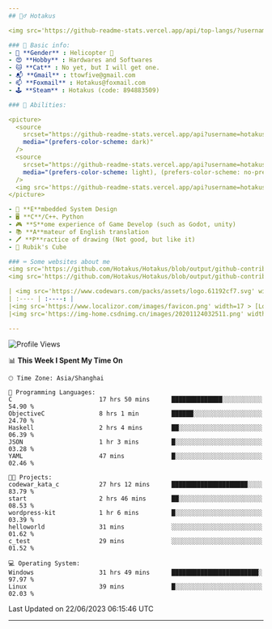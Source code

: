 ```yaml
---
## 🕵️‍♂️ Hotakus 

<img src='https://github-readme-stats.vercel.app/api/top-langs/?username=hotakus&layout=compact&theme=calm&border_radius=10#gh-dark-mode-only' width=350  align='right'>

### 📰 Basic info:
- 👬 **Gender** : Helicopter 🚁
- 😍 **Hobby** : Hardwares and Softwares
- 🐱 **Cat** : No yet, but I will get one.
- 📬 **Gmail** : ttowfive@gmail.com
- 📫 **Foxmail** : Hotakus@foxmail.com
- 🕹 **Steam** : Hotakus (code: 894883509)

### 💪 Abilities:

<picture>
  <source
    srcset="https://github-readme-stats.vercel.app/api?username=hotakus&show_icons=true&theme=calm&border_radius=10"
    media="(prefers-color-scheme: dark)"
  />
  <source
    srcset="https://github-readme-stats.vercel.app/api?username=hotakus&show_icons=true&theme=default&border_radius=10"
    media="(prefers-color-scheme: light), (prefers-color-scheme: no-preference)"
  />
  <img src='https://github-readme-stats.vercel.app/api?username=hotakus&show_icons=true&theme=calm&border_radius=10' width=350 align='right'>
</picture>

- 🔌 **E**mbedded System Design
- 🖥 **C**/C++、Python
- 🎮 **S**ome experience of Game Develop (such as Godot, unity)
- 📚 **A**mateur of English translation 
- 🖊 **P**ractice of drawing (Not good, but like it) 
- 🎲 Rubik's Cube

### ⌨ Some websites about me
<img src='https://github.com/Hotakus/Hotakus/blob/output/github-contribution-grid-snake-dark.svg#gh-dark-mode-only' width=450 align='right'>
<img src='https://github.com/Hotakus/Hotakus/blob/output/github-contribution-grid-snake.svg#gh-light-mode-only' width=450 align='right'>

| <img src='https://www.codewars.com/packs/assets/logo.61192cf7.svg' width=15 > [CodeWars](https://www.codewars.com/users/Hotakus) |<img src='https://www.codewars.com/users/Hotakus/badges/micro' width=150 >|  
| :---- | :----: | 
|<img src='https://www.localizor.com/images/favicon.png' width=17 > [Localizor](https://www.codewars.com/users/Hotakus)| <img src='https://www.localizor.com/images/localizor-logo.png' width=100 > |
|<img src='https://img-home.csdnimg.cn/images/20201124032511.png' width=30 > [CSDN](https://blog.csdn.net/qq_26106317?spm=1010.2135.3001.5421)|<img width=16 src="https://img-home.csdnimg.cn/images/20210108035947.gif"> <img src="https://csdnimg.cn/identity/blog4.png" width=16>|

---
```


<!--START_SECTION:waka-->
![Profile Views](http://img.shields.io/badge/Profile%20Views-52-blue)

📊 **This Week I Spent My Time On** 

```text
🕑︎ Time Zone: Asia/Shanghai

💬 Programming Languages: 
C                        17 hrs 50 mins      ██████████████░░░░░░░░░░░   54.90 % 
ObjectiveC               8 hrs 1 min         ██████░░░░░░░░░░░░░░░░░░░   24.70 % 
Haskell                  2 hrs 4 mins        ██░░░░░░░░░░░░░░░░░░░░░░░   06.39 % 
JSON                     1 hr 3 mins         █░░░░░░░░░░░░░░░░░░░░░░░░   03.28 % 
YAML                     47 mins             █░░░░░░░░░░░░░░░░░░░░░░░░   02.46 % 

🐱‍💻 Projects: 
codewar_kata_c           27 hrs 12 mins      █████████████████████░░░░   83.79 % 
start                    2 hrs 46 mins       ██░░░░░░░░░░░░░░░░░░░░░░░   08.53 % 
wordpress-kit            1 hr 6 mins         █░░░░░░░░░░░░░░░░░░░░░░░░   03.39 % 
helloworld               31 mins             ░░░░░░░░░░░░░░░░░░░░░░░░░   01.62 % 
c_test                   29 mins             ░░░░░░░░░░░░░░░░░░░░░░░░░   01.52 % 

💻 Operating System: 
Windows                  31 hrs 49 mins      ████████████████████████░   97.97 % 
Linux                    39 mins             █░░░░░░░░░░░░░░░░░░░░░░░░   02.03 % 
```


 Last Updated on 22/06/2023 06:15:46 UTC
<!--END_SECTION:waka-->

---
